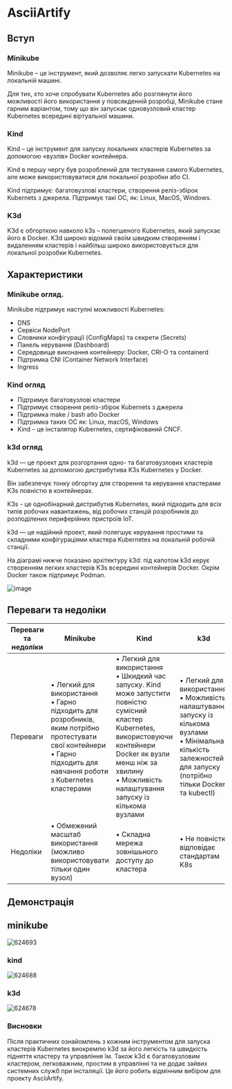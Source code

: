 # AsciiArtify

## Вступ

### Minikube
Minikube – це інструмент, який дозволяє легко запускати Kubernetes на локальній машині. 

Для тих, хто хоче спробувати Kubernetes або розглянути його можливості його використання у повсякденній розробці, Minikube стане гарним варіантом, тому що він запускає одновузловий кластер Kubernetes всередині віртуальної машини.


### Kind
Kind – це інструмент для запуску локальних кластерів Kubernetes за допомогою «вузлів» Docker контейнера. 

Kind в першу чергу був розроблений для тестування самого Kubernetes, але може використовуватися для локальної розробки або CI. 

Kind підтримує: багатовузлові кластери, створення реліз-збірок Kubernets з джерела. Підтримує такі ОС, як: Linux, MacOS, Windows.

### K3d
K3d є обгорткою навколо k3s – полегшеного Kubernetes, який запускає його в Docker. K3d широко відомий своїм швидким створенням і видаленням кластерів і найбільш широко використовується для локальної розробки Kubernetes.

## Характеристики
### Minikube огляд.
Minikube підтримує наступні можливості Kubernetes:
-	DNS
-	Сервіси NodePort
-	Словники конфігурації (ConfigMaps) та секрети (Secrets)
-	Панель керування (Dashboard)
-	Середовище виконання контейнеру: Docker, CRI-O та containerd
-	Підтримка CNI (Container Network Interface)
-	Ingress

### Kind огляд
-	Підтримує багатовузлові кластери
-	Підтримує створення реліз-збірок Kubernets з джерела
-	Підтримка make / bash або Docker
-	Підтримка таких ОС як: Linux, macOS, Windows
-	Kind – це інсталятор Kubernetes, сертифікований CNCF.

### k3d огляд
k3d — це проект для розгортання одно- та багатовузлових кластерів Kubernetes за допомогою дистрибутива K3s Kubernetes у Docker. 

Він забезпечує тонку обгортку для створення та керування кластерами K3s повністю в контейнерах. 

K3s - це однобінарний дистрибутив Kubernetes, який підходить для всіх типів робочих навантажень, від робочих станцій розробників до розподілених периферійних пристроїв IoT.

k3d — це надійний проект, який полегшує керування простими та складними конфігураціями кластера Kubernetes на локальній робочій станції. 

На діаграмі нижче показано архітектуру k3d: під капотом k3d керує створенням легких кластерів K3s всередині контейнерів Docker.  Окрім Docker також підтримує Podman.

![image](https://github.com/vsk44/AsciiArtify/assets/46781739/488b91c7-a257-4b70-b406-81447f76079a)

## Переваги та недоліки
| Переваги та недоліки | Minikube | Kind | k3d |
| --- | --- | --- | --- |
| Переваги |	• Легкий для використання<br> • Гарно підходить для розробників, яким потрібно протестувати свої контейнери<br> • Гарно підходить для навчання роботи з Kubernetes кластерами | • Легкий для використання<br> • Шкидкий час запуску. Kind може запустити повністю сумісний кластер Kubernetes, використовуючи контейнери Docker як вузли менш ніж за хвилину<br> • Можливість налаштування запуску із кількома вузлами | • Легкий для використання<br>	• Можливість налаштування запуску із кількома вузлами<br> • Мінімальна кількість залежностей для запуску (потрібно тільки Docker та kubectl) |
| Недоліки | • Обмежений масштаб використання (можливо використовувати тільки один вузол)	| • Складна мережа зовнішьного доступу до кластера	| • Не повністю відповідає стандартам K8s |

## Демонстрація
## minikube
![624693](https://github.com/vsk44/AsciiArtify/assets/46781739/2bc44641-0bad-46ba-a238-f1961c1439dd)

### kind
![624688](https://github.com/vsk44/AsciiArtify/assets/46781739/97c79a68-95e9-44a9-982b-76346d5881cc)

### k3d
![624678](https://github.com/vsk44/AsciiArtify/assets/46781739/f1c8d6b4-1c91-47a0-a3e3-74fef1849299)

### Висновки

Після практичних ознайомлень з кожним інструментом для запуска кластерів Kubernetes виокремлю k3d за його легкість та швидкість підняття кластеру та управління їм. Також k3d є багатовузловим кластером, легковажним, простим в управлінні та не додає зайвих системних служб при інсталяції. Це його робить відмінним вибіром для проекту AsciiArtify.
